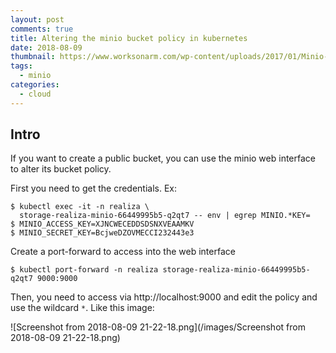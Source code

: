 ```yaml
---
layout: post
comments: true
title: Altering the minio bucket policy in kubernetes
date: 2018-08-09
thumbnail: https://www.worksonarm.com/wp-content/uploads/2017/01/Minio-Logo.jpg
tags:
  - minio
categories:
  - cloud
---
```

## Intro

If you want to create a public bucket, you can use the minio web interface to alter its bucket policy.

First you need to get the credentials. Ex:

```shell
$ kubectl exec -it -n realiza \
  storage-realiza-minio-66449995b5-q2qt7 -- env | egrep MINIO.*KEY= 
$ MINIO_ACCESS_KEY=XJNCWECEDDSDSNXVEAAMKV
$ MINIO_SECRET_KEY=BcjweDZOVMECCI232443e3
```

Create a port-forward to access into the web interface

```console
$ kubectl port-forward -n realiza storage-realiza-minio-66449995b5-q2qt7 9000:9000
``` 

Then, you need to access via http://localhost:9000 and edit the policy and use the wildcard `*`. Like this image:

![Screenshot from 2018-08-09 21-22-18.png](/images/Screenshot from 2018-08-09 21-22-18.png)


